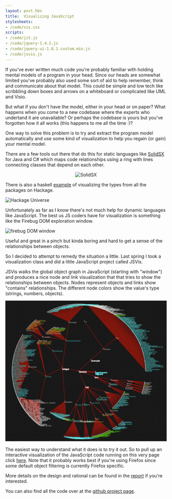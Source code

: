```yaml
---
layout: post.hbs
title:  Visualizing JavaScript
stylesheets:
- /code/vis.css
scripts:
- /code/jit.js
- /code/jquery-1.4.2.js
- /code/jquery-ui-1.8.1.custom.min.js
- /code/jsvis.js
---
```


<script type="text/javascript">
var VIS = undefined;
$(document).ready(function() {
  $("#btnHere").click(function() {
    if(VIS === undefined) {
      VIS = new JSVis();
      VIS.init();
    }
    else {
      $("#infovis").css("display", "block");
    }
  });
});
</script>

If you've ever written much code you're probably familiar with
holding mental models of a program in your head. Since our heads are
somewhat limited you've probably also used some sort of aid to help
remember, think and communicate about that model. This could be simple
and low tech like scribbling down boxes and arrows on a whiteboard or
complicated like UML and Visio.

But what if you don't have the model, either in your head or on paper?
What happens when you come to a new codebase where the experts who
undertand it are unavailable? Or perhaps the codebase is yours but
you've forgotten how it all works (this happens to me all the time :)?

One way to solve this problem is to try and extract the program model
automatically and use some kind of visualization to help you regain
(or gain) your mental model.

There are a few tools out there that do this for static languages like
[SolidSX](http://www.solidsourceit.com/products/SolidSX-source-code-dependency-analysis.html)
for Java and C# which maps code relationships using a ring with
lines connecting classes that depend on each other.

<div style="text-align: center">
<img alt="SolidSX"
src="http://www.solidsourceit.com/img/SolidSX-XNA-example-small.jpg"
/>
</div>

There is also a haskell
[example](http://donsbot.wordpress.com/2009/03/16/visualising-the-haskell-universe/)
of visualizing the types from all the packages on Hackage.

![Hackage Universe](http://donsbot.files.wordpress.com/2009/03/haskell_universe.jpg?w=600&h=300)

Unfortunately as far as I know there's not much help for
dynamic languages like JavaScript. The best us JS coders have for
visualization is something like the Firebug DOM exploration
window.

<img width="600" alt="firebug DOM window"
src="http://getfirebug.com/perch/resources/dom.gif" />

Useful and great in a pinch but kinda boring and hard to get a
sense of the relationships between objects.

So I decided to attempt to remedy the situation a little. Last spring I
took a visualization class and did a little JavaScript
project called JSVis.

JSVis walks the global object graph in JavaScript (starting with
"window") and produces a nice node and link visualization that that
tries to show the relationships between objects. Nodes represent
objects and links show "contains" relationships. The different node
colors show the value's type (strings, numbers, objects).

<img alg="jsvis" src="/static/images/jsvis_yahoo.png" />

The easiest way to understand what it does is to try it out. So to
pull up an interactive visualization of the JavaScript code running on
this very page click <a id="btnHere" href="#">here</a>. Note that it
probably works best if you're using Firefox since some default object
filtering is currently Firefox specific.

More details on the design and rational can be found in the
[report](/papers/jsvis_report.pdf) if you're interested.

You can also find all the code over at the [github project
page](http://github.com/disnet/jsvis).
